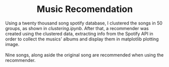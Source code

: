 <h1 align="center"> Music Recomendation </h1>

Using a twenty thousand song spotify database, I clustered the songs in 50 groups, as shown in *clustering.ipynb*.
After that, a recommender was created using the clustered data, extracting info from the Spotify API in order to collect the musics' albums and
display them in matplotlib plotting image.
<br></br>
Nine songs, along aside the original song are recommended when using the recommender.

